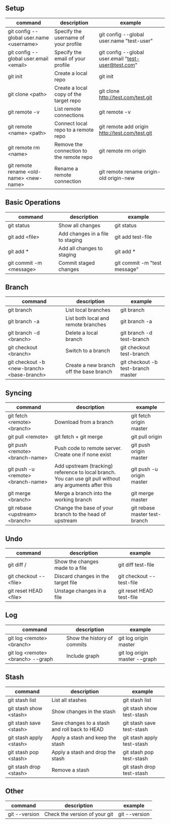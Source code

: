 ## Setup
|command|description|example|
|-------|-----------|-------|
|git config --global user.name \<username\>|Specify the username of your profile|git config --global user.name "test-user"|
|git config --global user.email \<email\>|Specify the email of your profile|git config --global user.email "test-user@test.com"|
|git init|Create a local repo|git init|
|git clone \<path\>|Create a local copy of the target repo|git clone http://test.com/test.git|
|git remote -v|List remote connections|git remote -v|
|git remote \<name\> \<path\>|Connect local repo to a remote repo|git remote add origin http://test.com/test.git|
|git remote rm \<name\>|Remove the connection to the remote repo|git remote rm origin|
|git remote rename \<old-name\> \<new-name\>|Rename a remote connection|git remote rename origin-old origin-new|

## Basic Operations
|command|description|example|
|-------|-----------|-------|
|git status|Show all changes|git status|
|git add \<file\>|Add changes in a file to staging|git add test-file|
|git add *|Add all changes to staging|git add *|
|git commit -m \<message\>|Commit staged changes|git commit -m "test message"|

## Branch
|command|description|example|
|-------|-----------|-------|
|git branch|List local branches|git branch|
|git branch -a|List both local and remote branches|git branch -a|
|git branch -d \<branch\>|Delete a local branch|git branch -d test-branch|
|git checkout \<branch\>|Switch to a branch|git checkout test-branch|
|git checkout -b \<new-branch\> \<base-branch\>|Create a new branch off the base branch|git checkout -b test-branch master|

## Syncing
|command|description|example|
|-------|-----------|-------|
|git fetch \<remote\> \<branch\>|Download from a branch|git fetch origin master|
|git pull \<remote\>|git fetch + git merge|git pull origin|
|git push \<remote\> \<branch-name\>|Push code to remote server. Create one if none exist|git push origin master|
|git push -u \<remote\> \<branch-name\>|Add upstream (tracking) reference to local branch. You can use git pull without any arguments after this|git push -u origin master|
|git merge \<branch\>|Merge a branch into the working branch|git merge master|
|git rebase \<upstream\> \<branch\>|Change the base of your branch to the head of upstream|git rebase master test-branch|

## Undo
|command|description|example|
|-------|-----------|-------|
|git diff /<file/>|Show the changes made to a file|git diff test-file|
|git checkout -- \<file\>|Discard changes in the target file|git checkout -- test-file|
|git reset HEAD \<file\>|Unstage changes in a file|git reset HEAD test-file|

## Log
|command|description|example|
|-------|-----------|-------|
|git log \<remote\> \<branch\>|Show the history of commits|git log origin master|
|git log \<remote\> \<branch\> --graph|Include graph|git log origin master --graph|

## Stash
|command|description|example|
|-------|-----------|-------|
|git stash list|List all stashes|git stash list|
|git stash show \<stash\>|Show changes in the stash|git stash show test-stash|
|git stash save \<stash\>|Save changes to a stash and roll back to HEAD|git stash save test-stash|
|git stash apply \<stash\>|Apply a stash and keep the stash|git stash apply test-stash|
|git stash pop \<stash\>|Apply a stash and drop the stash|git stash pop test-stash|
|git stash drop \<stash\>|Remove a stash|git stash drop test-stash|

## Other
|command|description|example|
|-------|-----------|-------|
|git --version|Check the version of your git|git --version|
